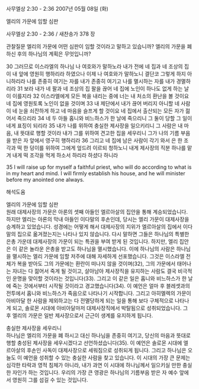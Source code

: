 사무엘상 2:30 - 2:36 
2007년 05월 08일 (화)

엘리의 가문에 임할 심판



사무엘상 2:30 - 2:36 / 새찬송가 378 장


관찰질문
엘리의 가문에 어떤 심판이 임할 것이라고 말하고 있습니까? 
엘리의 가문을 폐하신 후의 하나님의 계획은 무엇입니까? 

30 그러므로 이스라엘의 하나님 나 여호와가 말하노라 내가 전에 네 집과 네 조상의 집이 내 앞에 영원히 행하리라 하였으나 이제 나 여호와가 말하노니 결단코 그렇게 하지 아니하리라 나를 존중히 여기는 자를 내가 존중히 여기고 나를 멸시하는 자를 내가 경멸하리라 31 보라 내가 네 팔과 네 조상의 집 팔을 끊어 네 집에 노인이 하나도 없게 하는 날이 이를지라 32 이스라엘에게 모든 복을 내리는 중에 너는 내 처소의 환난을 볼 것이요 네 집에 영원토록 노인이 없을 것이며 33 내 제단에서 내가 끊어 버리지 아니할 네 사람이 네 눈을 쇠잔하게 하고 네 마음을 슬프게 할 것이요 네 집에서 출산되는 모든 자가 젊어서 죽으리라 34 네 두 아들 홉니와 비느하스가 한 날에 죽으리니 그 둘이 당할 그 일이 네게 표징이 되리라 35 내가 나를 위하여 충실한 제사장을 일으키리니 그 사람은 내 마음, 내 뜻대로 행할 것이라 내가 그를 위하여 견고한 집을 세우리니 그가 나의 기름 부음을 받은 자 앞에서 영구히 행하리라 36 그리고 네 집에 남은 사람이 각기 와서 은 한 조각과 떡 한 덩이를 위하여 그에게 엎드려 이르되 청하노니 내게 제사장의 직분 하나를 맡겨 내게 떡 조각을 먹게 하소서 하리라 하셨다 하니라 

35 I will raise up for myself a faithful priest, who will do according to what is in my heart and mind. I will firmly establish his house, and he will minister before my anointed one always.

해석도움





엘리의 가문에 임할 심판  
원래 대제사장의 가문은 아론의 셋째 아들인 엘르아살의 집안을 통해 계승되었습니다. 하지만 엘리는 아론의 막내 아들인 이다말의 후손인데, 당시는 엘리 가문이 대제사장을 승계하고 있었습니다. 성경에는 어떻게 해서 대제사장의 지위가 엘르아살의 집에서 이다말의 집으로 옮겨졌는지는 나타나 있지 않습니다. 다시 말하면 그들은 하나님의 특별한 은총 가운데 대제사장의 가문이 되는 특권을 부여 받게 된 것입니다. 하지만, 엘리 집안은 이 같은 놀라운 은총을 받고도 하나님을 멸시했습니다. 이에 하나님의 사람은 하나님을 멸시하는 엘리 가문에 임할 저주에 대해 자세하게 선포했습니다. 그것은 이스라엘 전체가 복을 받아도 그의 가문에는 환란이 떠나지 않을 것이며(32), 그의 가문에서 태어나는 자녀는 다 젊어서 죽게 될 것이고, 살아남아 제사장직을 유지하는 사람도 결국 비극적인 운명을 맞이할 것이라는 것입니다(33). 그리고 이 같은 일은 홉니와 비느하스가 한 날에 죽는 것에서부터 시작될 것이라고 경고했습니다(34). 이 예언은 얼마 후 블레셋과의 전투에서 홉니와 비느하스가 죽음으로 나타나기 시작합니다. 그리고 아히멜렉의 가문이 아비아달 한 사람을 제외하고는 다 전멸당하게 되는 일을 통해 보다 구체적으로 나타나게 되고, 솔로몬 시대에 아비아달마저 대제사장직에서 박탈됨으로 성취되었습니다. 그 후 엘리의 가문은 일반 제사장으로서 근근이 생계를 유지하게 됩니다. 

충실한 제사장을 세우리니  
하나님은 엘리의 가문을 폐 하시고 대신 하나님을 존중히 여기고, 당신의 마음과 뜻대로 행할 충성된 제사장을 세우시겠다고 선언하셨습니다(35). 이 예언은 솔로몬 시대에 엘르아살의 후손인 사독이 대제사장으로 세워짐으로 성취되게 됩니다. 그리고 하나님은 오늘도 이 예언을 성취할 수 있는 충실한 사람을 찾고 있습니다. 이 시대의 가장 큰 문제는 심각한 타락과 영적 침체가 아니라, 내가 과연 이 시대에 하나님께서 일으키실 만한 충실한 자인가 하는 것입니다. 우리의 가장 큰 영광은 하나님의 기름부음 받은 자 예수 앞에서 영원히 그를 섬길 수 있는 것입니다.